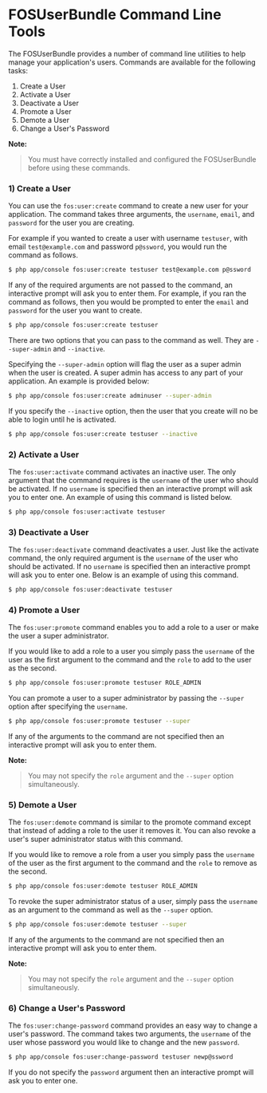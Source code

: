 FOSUserBundle Command Line Tools
================================

The FOSUserBundle provides a number of command line utilities to help manage your
application's users. Commands are available for the following tasks:

1. Create a User
2. Activate a User
3. Deactivate a User
4. Promote a User
5. Demote a User
6. Change a User's Password

**Note:**

> You must have correctly installed and configured the FOSUserBundle before using
> these commands.

### 1) Create a User

You can use the `fos:user:create` command to create a new user for your application.
The command takes three arguments, the `username`, `email`, and `password` for
the user you are creating.

For example if you wanted to create a user with username `testuser`, with email
`test@example.com` and password `p@ssword`, you would run the command as follows.

~~~ bash
$ php app/console fos:user:create testuser test@example.com p@ssword
~~~

If any of the required arguments are not passed to the command, an interactive prompt
will ask you to enter them. For example, if you ran the command as follows, then
you would be prompted to enter the `email` and `password` for the user
you want to create.

~~~ bash
$ php app/console fos:user:create testuser
~~~

There are two options that you can pass to the command as well. They are
`--super-admin` and `--inactive`.

Specifying the `--super-admin` option will flag the user as a super admin when
the user is created. A super admin has access to any part of your application.
An example is provided below:

~~~ bash
$ php app/console fos:user:create adminuser --super-admin
~~~

If you specify the `--inactive` option, then the user that you create will no be
able to login until he is activated.

~~~ bash
$ php app/console fos:user:create testuser --inactive
~~~

### 2) Activate a User

The `fos:user:activate` command activates an inactive user. The only argument
that the command requires is the `username` of the user who should be activated.
If no `username` is specified then an interactive prompt will ask you
to enter one. An example of using this command is listed below.

~~~ bash
$ php app/console fos:user:activate testuser
~~~

### 3) Deactivate a User

The `fos:user:deactivate` command deactivates a user. Just like the activate
command, the only required argument is the `username` of the user who should be
activated. If no `username` is specified then an interactive prompt will ask you
to enter one. Below is an example of using this command.

~~~ bash
$ php app/console fos:user:deactivate testuser
~~~

### 4) Promote a User

The `fos:user:promote` command enables you to add a role to a user or make the
user a super administrator.

If you would like to add a role to a user you simply pass the `username` of the
user as the first argument to the command and the `role` to add to the user as
the second.

~~~ bash
$ php app/console fos:user:promote testuser ROLE_ADMIN
~~~

You can promote a user to a super administrator by passing the `--super` option
after specifying the `username`.

~~~ bash
$ php app/console fos:user:promote testuser --super
~~~

If any of the arguments to the command are not specified then an interactive
prompt will ask you to enter them.

**Note:**

> You may not specify the `role` argument and the `--super` option simultaneously.

### 5) Demote a User

The `fos:user:demote` command is similar to the promote command except that
instead of adding a role to the user it removes it. You can also revoke a user's
super administrator status with this command.

If you would like to remove a role from a user you simply pass the `username` of
the user as the first argument to the command and the `role` to remove as the
second.

~~~ bash
$ php app/console fos:user:demote testuser ROLE_ADMIN
~~~

To revoke the super administrator status of a user, simply pass the `username` as
an argument to the command as well as the `--super` option.

~~~ bash
$ php app/console fos:user:demote testuser --super
~~~

If any of the arguments to the command are not specified then an interactive
prompt will ask you to enter them.

**Note:**

> You may not specify the `role` argument and the `--super` option simultaneously.

### 6) Change a User's Password

The `fos:user:change-password` command provides an easy way to change a user's
password. The command takes two arguments, the `username` of the user whose
password you would like to change and the new `password`.

~~~ bash
$ php app/console fos:user:change-password testuser newp@ssword
~~~

If you do not specify the `password` argument then an interactive prompt will
ask you to enter one.
